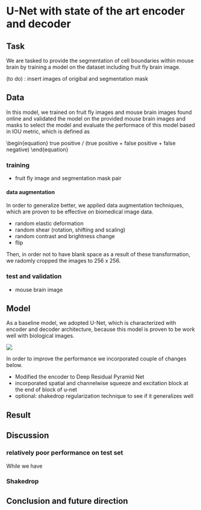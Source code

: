 # U-Net with state of the art encoder and decoder

## Task

We are tasked to provide the segmentation of cell boundaries within mouse brain by training a model on the dataset including fruit fly brain image.

(to do) : insert images of origibal and segmentation mask

## Data

In this model, we trained on fruit fly images and mouse brain images found online and validated the model on the provided mouse brain images and masks to select the model and evaluate the performace of this model based in IOU metric, which is defined as 

\begin{equation}
true positive / (true positive + false positive + false negative)
\end{equation}


 
### training 

* fruit fly image and segmentation mask pair
#### data augmentation

In order to generalize better, we applied data augmentation techniques, which are proven to be effective on biomedical image data.

* random elastic deformation
* random shear (rotation, shifting and scaling)
* random contrast and brightness change
* flip

Then, in order not to have blank space as a result of these transformation, we radomly cropped the images to 256 x 256.

### test and validation 
* mouse brain image

## Model

As a baseline model, we adopted U-Net, which is characterized with encoder and decoder architecture, because this model is proven to be work well with biological images. 

<img src = 'https://www.google.com/url?sa=i&source=images&cd=&ved=2ahUKEwiRn8_3z9TgAhUHJt8KHRNWA9EQjRx6BAgBEAU&url=https%3A%2F%2Fchatbotslife.com%2Fsmall-u-net-for-vehicle-detection-9eec216f9fd6&psig=AOvVaw0jyiZpwfc84_UmY9V5qKkV&ust=1551106435677334'>


In order to improve the performance we incorporated couple of changes below.



* Modified the encoder to Deep Residual Pyramid Net
* incorporated spatial and channelwise squeeze and excitation block at the end of block of u-net
* optional: shakedrop regularization technique to see if it generalizes well

## Result

## Discussion

### relatively poor performance on test set
While we have 

### Shakedrop

## Conclusion and future direction
